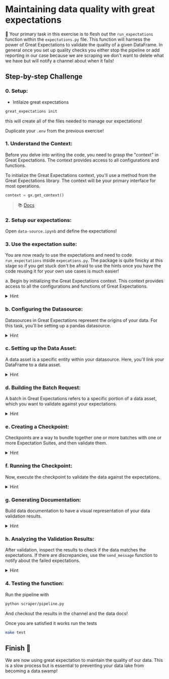# Maintaining data quality with great expectations

🎯 Your primary task in this exercise is to flesh out the `run_expectations` function within the `expectations.py` file. This function will harness the power of Great Expectations to validate the quality of a given DataFrame. In general once you set up quality checks you either stop the pipeline or add reporting in our case because we are scraping we don't want to delete what we have but will notify a channel about when it fails!

## Step-by-step Challenge

### 0. Setup:

- Intilaize great expectations

```bash
great_expectations init
```

this will create all of the files needed to manage our expectations!

Duplicate your `.env` from the previous exercise!

### 1. Understand the Context:

Before you delve into writing the code, you need to grasp the "context" in Great Expectations. The context provides access to all configurations and functions.

To initialize the Great Expectations context, you'll use a method from the Great Expectations library. The context will be your primary interface for most operations.

```python
context = gx.get_context()
```

> 📚 [Docs](https://docs.greatexpectations.io/docs/terms/data_context/)


### 2. Setup our expectations:

Open `data-source.ipynb` and define the expectations!


### 3. Use the expectation suite:

You are now ready to use the expectations and need to code `run_expectations` inside `expecations.py`. The package is quite finicky at this stage so if you get stuck don't be afraid to use the hints once you have the code reusing it for your own use cases is much easier!

a. Begin by initializing the Great Expectations context. This context provides access to all the configurations and functions of Great Expectations.

<details>
<summary markdown='span'>Hint</summary>

To initialize the context:

```python
context = gx.get_context()
```

</details>

### b. Configuring the Datasource:

Datasources in Great Expectations represent the origins of your data. For this task, you'll be setting up a pandas datasource.

<details>
<summary markdown='span'>Hint</summary>

To configure a pandas datasource:

```python
datasource = context.sources.add_or_update_pandas(name="hn_df")
```

</details>

### c. Setting up the Data Asset:

A data asset is a specific entity within your datasource. Here, you'll link your DataFrame to a data asset.

<details>
<summary markdown='span'>Hint</summary>

To define a data asset:

```python
data_asset = datasource.add_dataframe_asset(name="hn_df")
```

</details>

### d. Building the Batch Request:

A batch in Great Expectations refers to a specific portion of a data asset, which you want to validate against your expectations.

<details>
<summary markdown='span'>Hint</summary>

To construct a batch request:

```python
batch_request = data_asset.build_batch_request(dataframe=df)
```

</details>

### e. Creating a Checkpoint:

Checkpoints are a way to bundle together one or more batches with one or more Expectation Suites, and then validate them.

<details>
<summary markdown='span'>Hint</summary>

To set up a checkpoint:

```python
checkpoint = context.add_or_update_checkpoint(
    name="check_hn",
    validations=[
        {
            "batch_request": batch_request,
            "expectation_suite_name": "hn_expectation_suite",
        }
    ],
)
```

</details>

### f. Running the Checkpoint:

Now, execute the checkpoint to validate the data against the expectations.

<details>
<summary markdown='span'>Hint</summary>

To run the checkpoint:

```python
checkpoint_result = checkpoint.run()
```

</details>

### g. Generating Documentation:

Build data documentation to have a visual representation of your data validation results.

<details>
<summary markdown='span'>Hint</summary>

To produce data documentation:

```python
context.build_data_docs()
```

</details>

### h. Analyzing the Validation Results:

After validation, inspect the results to check if the data matches the expectations. If there are discrepancies, use the `send_message` function to notify about the failed expectations.

<details>
<summary markdown='span'>Hint</summary>

You can loop through the validation results and identify any failed expectations. Depending on the results, you can send notifications about the success or failures:

```python
failures = []
for expectation_result in ...:  # Iterate over validation results
    if not expectation_result["success"]:
        failures.append(expectation_result)

if failures:
    for failure in failures:
        send_message("Expectation failed!")
        # More details about the failure can be sent using send_message
else:
    send_message("All expectations passed!")
```

</details>

### 4. Testing the function:

Run the pipeline with

```bash
python scraper/pipeline.py
```

And checkout the results in the channel and the data docs!

Once you are satisfied it works run the tests

```bash
make test
```


## Finish 🎯

We are now using great expectation to maintain the quality of our data. This is a slow process but is essential to preventing your data lake from becoming a data swamp!
